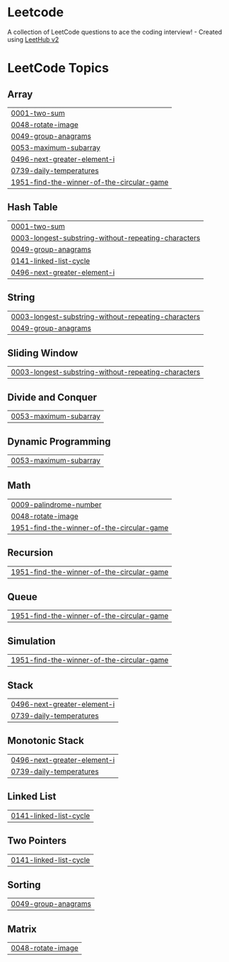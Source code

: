 # Leetcode
A collection of LeetCode questions to ace the coding interview! - Created using [LeetHub v2](https://github.com/arunbhardwaj/LeetHub-2.0)

<!---LeetCode Topics Start-->
# LeetCode Topics
## Array
|  |
| ------- |
| [0001-two-sum](https://github.com/Arshiyakhias/Leetcode/tree/master/0001-two-sum) |
| [0048-rotate-image](https://github.com/Arshiyakhias/Leetcode/tree/master/0048-rotate-image) |
| [0049-group-anagrams](https://github.com/Arshiyakhias/Leetcode/tree/master/0049-group-anagrams) |
| [0053-maximum-subarray](https://github.com/Arshiyakhias/Leetcode/tree/master/0053-maximum-subarray) |
| [0496-next-greater-element-i](https://github.com/Arshiyakhias/Leetcode/tree/master/0496-next-greater-element-i) |
| [0739-daily-temperatures](https://github.com/Arshiyakhias/Leetcode/tree/master/0739-daily-temperatures) |
| [1951-find-the-winner-of-the-circular-game](https://github.com/Arshiyakhias/Leetcode/tree/master/1951-find-the-winner-of-the-circular-game) |
## Hash Table
|  |
| ------- |
| [0001-two-sum](https://github.com/Arshiyakhias/Leetcode/tree/master/0001-two-sum) |
| [0003-longest-substring-without-repeating-characters](https://github.com/Arshiyakhias/Leetcode/tree/master/0003-longest-substring-without-repeating-characters) |
| [0049-group-anagrams](https://github.com/Arshiyakhias/Leetcode/tree/master/0049-group-anagrams) |
| [0141-linked-list-cycle](https://github.com/Arshiyakhias/Leetcode/tree/master/0141-linked-list-cycle) |
| [0496-next-greater-element-i](https://github.com/Arshiyakhias/Leetcode/tree/master/0496-next-greater-element-i) |
## String
|  |
| ------- |
| [0003-longest-substring-without-repeating-characters](https://github.com/Arshiyakhias/Leetcode/tree/master/0003-longest-substring-without-repeating-characters) |
| [0049-group-anagrams](https://github.com/Arshiyakhias/Leetcode/tree/master/0049-group-anagrams) |
## Sliding Window
|  |
| ------- |
| [0003-longest-substring-without-repeating-characters](https://github.com/Arshiyakhias/Leetcode/tree/master/0003-longest-substring-without-repeating-characters) |
## Divide and Conquer
|  |
| ------- |
| [0053-maximum-subarray](https://github.com/Arshiyakhias/Leetcode/tree/master/0053-maximum-subarray) |
## Dynamic Programming
|  |
| ------- |
| [0053-maximum-subarray](https://github.com/Arshiyakhias/Leetcode/tree/master/0053-maximum-subarray) |
## Math
|  |
| ------- |
| [0009-palindrome-number](https://github.com/Arshiyakhias/Leetcode/tree/master/0009-palindrome-number) |
| [0048-rotate-image](https://github.com/Arshiyakhias/Leetcode/tree/master/0048-rotate-image) |
| [1951-find-the-winner-of-the-circular-game](https://github.com/Arshiyakhias/Leetcode/tree/master/1951-find-the-winner-of-the-circular-game) |
## Recursion
|  |
| ------- |
| [1951-find-the-winner-of-the-circular-game](https://github.com/Arshiyakhias/Leetcode/tree/master/1951-find-the-winner-of-the-circular-game) |
## Queue
|  |
| ------- |
| [1951-find-the-winner-of-the-circular-game](https://github.com/Arshiyakhias/Leetcode/tree/master/1951-find-the-winner-of-the-circular-game) |
## Simulation
|  |
| ------- |
| [1951-find-the-winner-of-the-circular-game](https://github.com/Arshiyakhias/Leetcode/tree/master/1951-find-the-winner-of-the-circular-game) |
## Stack
|  |
| ------- |
| [0496-next-greater-element-i](https://github.com/Arshiyakhias/Leetcode/tree/master/0496-next-greater-element-i) |
| [0739-daily-temperatures](https://github.com/Arshiyakhias/Leetcode/tree/master/0739-daily-temperatures) |
## Monotonic Stack
|  |
| ------- |
| [0496-next-greater-element-i](https://github.com/Arshiyakhias/Leetcode/tree/master/0496-next-greater-element-i) |
| [0739-daily-temperatures](https://github.com/Arshiyakhias/Leetcode/tree/master/0739-daily-temperatures) |
## Linked List
|  |
| ------- |
| [0141-linked-list-cycle](https://github.com/Arshiyakhias/Leetcode/tree/master/0141-linked-list-cycle) |
## Two Pointers
|  |
| ------- |
| [0141-linked-list-cycle](https://github.com/Arshiyakhias/Leetcode/tree/master/0141-linked-list-cycle) |
## Sorting
|  |
| ------- |
| [0049-group-anagrams](https://github.com/Arshiyakhias/Leetcode/tree/master/0049-group-anagrams) |
## Matrix
|  |
| ------- |
| [0048-rotate-image](https://github.com/Arshiyakhias/Leetcode/tree/master/0048-rotate-image) |
<!---LeetCode Topics End-->